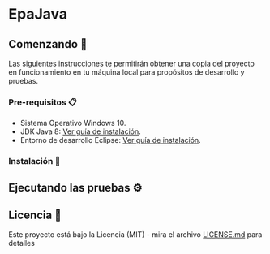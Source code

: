 # EpaJava


## Comenzando 🚀

Las siguientes instrucciones te permitirán obtener una copia del proyecto en funcionamiento en tu máquina local para propósitos de desarrollo y pruebas.

### Pre-requisitos 📋

- Sistema Operativo Windows 10.
- JDK Java 8: [Ver guía de instalación](tutorial/JDK-Java-8.md).
- Entorno de desarrollo Eclipse: [Ver guía de instalación](tutorial/Eclipse.md).

### Instalación 🔧


## Ejecutando las pruebas ⚙️


## Licencia 📄

Este proyecto está bajo la Licencia (MIT) - mira el archivo [LICENSE.md](LICENSE.md) para detalles
